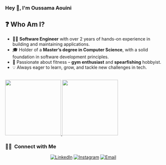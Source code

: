 ### Hey 👋, I'm Oussama Aouini

## ❓ Who Am I?

- 👨‍💻 **Software Engineer** with over 2 years of hands-on experience in building and maintaining applications.
- 🎓 Holder of a **Master’s degree in Computer Science**, with a solid foundation in software development principles.
- 💪 Passionate about fitness – **gym enthusiast** and **spearfishing** hobbyist.
- 💡 Always eager to learn, grow, and tackle new challenges in tech.

<br/>

<a href="https://github.com/oussama-aouini">
  <img height="180em" src="https://github-readme-stats.vercel.app/api?username=oussama-aouini&theme=dracula&show_icons=true" />
  <img height="180em" src="https://github-readme-stats.vercel.app/api/top-langs/?username=oussama-aouini&theme=dracula&layout=compact" />
</a>

<br/>

<h3> 🤝🏻 &nbsp;Connect with Me </h3>

<p align="center">
<a href="https://www.linkedin.com/in/oussama-aouini/"><img alt="LinkedIn" src="https://img.shields.io/badge/LinkedIn-Oussama%20Aouini-blue?style=flat-square&logo=linkedin"></a>
<a href="https://twitter.com/oussama_aouini_"><img alt="Instagram" src="https://img.shields.io/badge/Twitter-oussama_aouini_-blue?style=flat-square&logo=twitter"></a>
<a href="mailto:oussama.aouini.dev@gmail.com"><img alt="Email" src="https://img.shields.io/badge/Email-oussama.aouini.dev@gmail.com-blue?style=flat-square&logo=gmail"></a>
</p>
